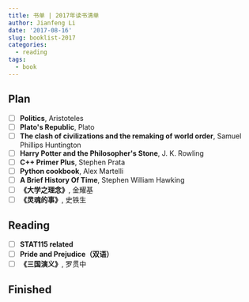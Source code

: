 ```yaml
---
title: 书单 | 2017年读书清单
author: Jianfeng Li
date: '2017-08-16'
slug: booklist-2017
categories:
  - reading
tags:
  - book
---
```


## Plan

- [ ] **Politics**, Aristoteles
- [ ] **Plato's Republic**, Plato
- [ ] **The clash of civilizations and the remaking of world order**, Samuel Phillips Huntington
- [ ] **Harry Potter and the Philosopher's Stone**, J. K. Rowling
- [ ] **C++ Primer Plus**, Stephen Prata
- [ ] **Python cookbook**, Alex Martelli
- [ ] **A Brief History Of Time**, Stephen William Hawking
- [ ] **《大学之理念》**, 金耀基
- [ ] **《灵魂的事》**, 史铁生

## Reading

- [ ] **STAT115 related**
- [ ] **Pride and Prejudice（双语）**
- [ ] **《三国演义》**, 罗贯中

## Finished